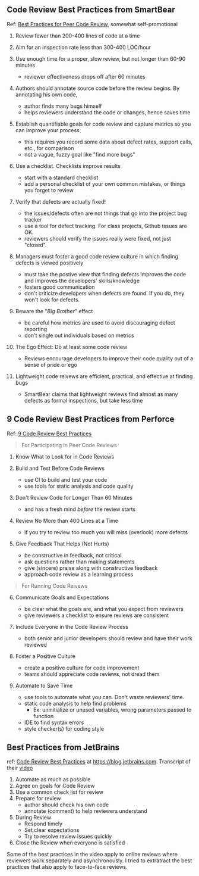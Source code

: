 ## Code Review Best Practices from SmartBear

Ref: [Best Practices for Peer Code Review](https://www.kessler.de/prd/smartbear/BestPracticesForPeerCodeReview.pdf), somewhat self-promotional

1. Review fewer than 200-400 lines of code at a time

2. Aim for an inspection rate less than 300-400 LOC/hour

3. Use enough time for a proper, slow review, but not longer than 60-90 minutes
    - reviewer effectiveness drops off after 60 minutes

4. Authors should annotate source code before the review begins.
    By annotating his own code, 
    - author finds many bugs himself
    - helps reviewers understand the code or changes, hence saves time

5. Establish quantifiable goals for code review and capture metrics so you can improve your process
    - this requires you record some data about defect rates, support calls, etc., for comparison
    - not a vague, fuzzy goal like "find more bugs"

6. Use a checklist.  Checklists improve results
    - start with a standard checklist
    - add a personal checklist of your own common mistakes, or things you forget to review

7. Verify that defects are actually fixed!
    - the issues/defects often are not things that go into the project bug tracker
    - use a tool for defect tracking.  For class projects, Github issues are OK.
    - reviewers should verify the issues really were fixed, not just "closed".

8. Managers must foster a good code review culture in which finding defects is viewed positively
    - must take the postive view that finding defects improves the code and improves the developers' skills/knowledge
    - fosters good communication
    - don't criticize developers when defects are found. If you do, they won't look for defects.

9. Beware the "*Big Brother*" effect
    - be careful how metrics are used to avoid discouraging defect reporting
    - don't single out individuals based on metrics

10. The Ego Effect: Do at least some code review
    - Reviews encourage developers to improve their code quality out of a sense of pride or ego

11. Lightweight code reivews are efficient, practical, and effective at finding bugs
    - SmartBear claims that lightweight reviews find almost as many defects as formal inspections, but take less time

## 9 Code Review Best Practices from Perforce

Ref: [9 Code Review Best Practices](https://www.perforce.com/blog/qac/9-code-review-best-practices)

> For Participating in Peer Code Reviews

1. Know What to Look for in Code Reviews

2. Build and Test Before Code Reviews
   - use CI to build and test your code
   - use tools for static analysis and code quality

3. Don't Review Code for Longer Than 60 Minutes
   - and has a fresh mind *before* the review starts

4. Review No More than 400 Lines at a Time
   - if you try to review too much you will miss (overlook) more defects

5. Give Feedback That Helps (Not Hurts)
   - be constructive in feedback, not critical
   - ask questions rather than making statements
   - give (sincere) praise along with constructive feedback
   - approach code review as a learning process

> For Running Code Reivews

6. Communicate Goals and Expectations
   - be clear what the goals are, and what you expect from reviewers
   - give reviewers a checklist to ensure reviews are consistent

7. Include Everyone in the Code Review Process
   - both senior and junior developers should review and have their work reviewed

8. Foster a Positive Culture
   - create a positive culture for code improvement
   - teams should appreciate code reviews, not dread them

9. Automate to Save Time
   - use tools to automate what you can. Don't waste reviewers' time.
   - static code analysis to help find problems
       * Ex: uninitialize or unused variables, wrong parameters passed to function
   - IDE to find syntax errors
   - style checker(s) for coding style

## Best Practices from JetBrains

ref: [Code Review Best Practices](https://blog.jetbrains.com/upsource/2018/08/30/code-review-best-practices/) at https://blog.jetbrains.com. Transcript of their [video](https://youtu.be/EjwD7Pi7J_0)

1. Automate as much as possible
2. Agree on goals for Code Review
3. Use a common check list for review
4. Prepare for review
    * author should check his own code
    * annotate (comment) to help reviewers understand
5. During Review
    * Respond timely
    * Set clear expectations
    * Try to resolve review issues quickly
6. Close the Review when everyone is satisfied

Some of the best practices in the video apply to online reviews where reviewers work separately and asynchronously.  I tried to extratract the best practices that also apply to face-to-face reviews.
